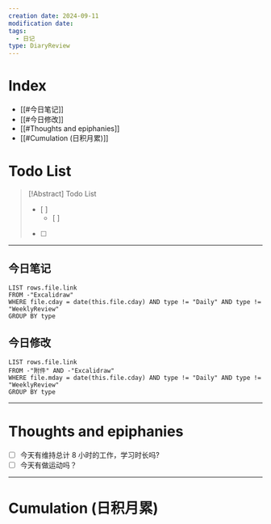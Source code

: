 ```yaml
---
creation date: 2024-09-11
modification date: 
tags:
  - 日记
type: DiaryReview
---
```

# Index
- [[#今日笔记]]
- [[#今日修改]]
- [[#Thoughts and epiphanies]]
- [[#Cumulation (日积月累)]]
# Todo List
>[!Abstract] Todo List
>- [ ] 
>	- [ ] 
>-  [ ] 

---
## 今日笔记
```dataview
LIST rows.file.link
FROM -"Excalidraw"
WHERE file.cday = date(this.file.cday) AND type != "Daily" AND type != "WeeklyReview"
GROUP BY type
```
## 今日修改
```dataview
LIST rows.file.link
FROM -"附件" AND -"Excalidraw"
WHERE file.mday = date(this.file.cday) AND type != "Daily" AND type != "WeeklyReview"
GROUP BY type
```

---
# Thoughts and epiphanies
- [ ] 今天有维持总计 8 小时的工作，学习时长吗?
- [ ] 今天有做运动吗？
---
# Cumulation (日积月累)